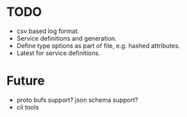 # TODO
- csv based log format.
- Service definitions and generation.
- Define type options as part of file, e.g. hashed attributes.
- Latest for service definitions.

# Future
- proto bufs support? json schema support?
- cli tools
